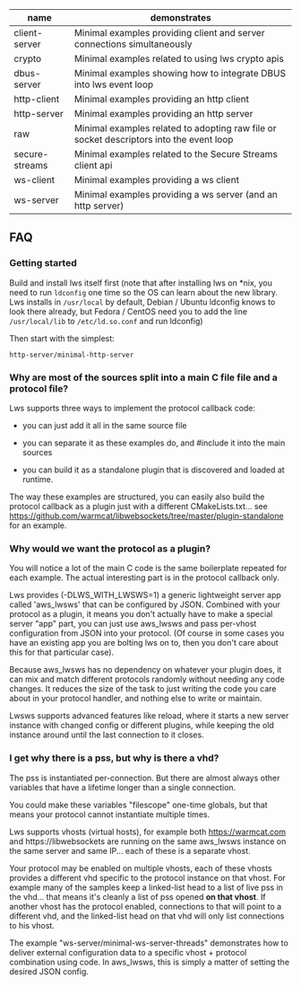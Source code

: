 |name|demonstrates|
---|---
client-server|Minimal examples providing client and server connections simultaneously
crypto|Minimal examples related to using lws crypto apis
dbus-server|Minimal examples showing how to integrate DBUS into lws event loop
http-client|Minimal examples providing an http client
http-server|Minimal examples providing an http server
raw|Minimal examples related to adopting raw file or socket descriptors into the event loop
secure-streams|Minimal examples related to the Secure Streams client api
ws-client|Minimal examples providing a ws client
ws-server|Minimal examples providing a ws server (and an http server)

## FAQ

### Getting started

Build and install lws itself first (note that after installing lws on \*nix, you need to run `ldconfig` one time so the OS can learn about the new library.  Lws installs in `/usr/local` by default, Debian / Ubuntu ldconfig knows to look there already, but Fedora / CentOS need you to add the line `/usr/local/lib` to `/etc/ld.so.conf` and run ldconfig)

Then start with the simplest:

`http-server/minimal-http-server`

### Why are most of the sources split into a main C file file and a protocol file?

Lws supports three ways to implement the protocol callback code:

 - you can just add it all in the same source file

 - you can separate it as these examples do, and #include it
   into the main sources

 - you can build it as a standalone plugin that is discovered
   and loaded at runtime.

The way these examples are structured, you can easily also build
the protocol callback as a plugin just with a different
CMakeLists.txt... see https://github.com/warmcat/libwebsockets/tree/master/plugin-standalone
for an example.

### Why would we want the protocol as a plugin?

You will notice a lot of the main C code is the same boilerplate
repeated for each example.  The actual interesting part is in
the protocol callback only.

Lws provides (-DLWS_WITH_LWSWS=1) a generic lightweight server app called 'aws_lwsws' that
can be configured by JSON.  Combined with your protocol as a plugin,
it means you don't actually have to make a special server "app"
part, you can just use aws_lwsws and pass per-vhost configuration
from JSON into your protocol.  (Of course in some cases you have
an existing app you are bolting lws on to, then you don't care
about this for that particular case).

Because aws_lwsws has no dependency on whatever your plugin does, it
can mix and match different protocols randomly without needing any code
changes.  It reduces the size of the task to just writing the
code you care about in your protocol handler, and nothing else to write
or maintain.

Lwsws supports advanced features like reload, where it starts a new server
instance with changed config or different plugins, while keeping the old
instance around until the last connection to it closes.

### I get why there is a pss, but why is there a vhd?

The pss is instantiated per-connection.  But there are almost always
other variables that have a lifetime longer than a single connection.

You could make these variables "filescope" one-time globals, but that
means your protocol cannot instantiate multiple times.

Lws supports vhosts (virtual hosts), for example both https://warmcat.com
and https://libwebsockets are running on the same aws_lwsws instance on the
same server and same IP... each of these is a separate vhost.

Your protocol may be enabled on multiple vhosts, each of these vhosts
provides a different vhd specific to the protocol instance on that
vhost.  For example many of the samples keep a linked-list head to
a list of live pss in the vhd... that means it's cleanly a list of
pss opened **on that vhost**.  If another vhost has the protocol
enabled, connections to that will point to a different vhd, and the
linked-list head on that vhd will only list connections to his vhost.

The example "ws-server/minimal-ws-server-threads" demonstrates how to deliver
external configuration data to a specific vhost + protocol
combination using code.  In aws_lwsws, this is simply a matter of setting
the desired JSON config.


